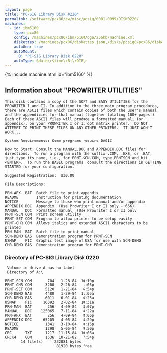 ```yaml
---
layout: page
title: "PC-SIG Library Disk #220"
permalink: /software/pcx86/sw/misc/pcsig/0001-0999/DISK0220/
machines:
  - id: ibm5160
    type: pcx86
    config: /machines/pcx86/ibm/5160/cga/256kb/machine.xml
    diskettes: /machines/pcx86/diskettes.json,/disks/pcsig0/pcx86/diskettes.json
    autoGen: true
    autoMount:
      B: "PC-SIG Library Disk 0220"
    autoType: $date\r$time\rB:\rDIR\r
---
```


{% include machine.html id="ibm5160" %}

## Information about "PROWRITER UTILITIES"

    This disk contains a copy of the SOFT and EASY UTILITIES for the
    PROWRITER I and II. In addition to the three main program procedures,
    there are ASCII files which contain copies of both the user's manual
    and the appendicies for that manual (together totaling 100+ pages!)
    Each of these ASCII files will produce a formatted manual, (or
    appendix), on your PROWRITER I or II dot matrix printer.  DO NOT
    ATTEMPT TO PRINT THESE FILES ON ANY OTHER PRINTERS.  IT JUST WON'T
    WORK...
    
    System Requirements: Some programs require BASIC
    
    How to Start: Consult the MANUAL.DOC and APPENDIX.DOC files for
    directions.  To run a program with the suffix .COM, .EXE, or .BAT,
    just type its name, i.e., for PRNT-SCN.COM, type PRNTSCN and hit
    <ENTER>.  To run the BASIC programs, consult the directions in GETTING
    STARTED for your configuration.
    
    Suggested Registration:  $30.00
    
    File Descriptions:
    
    PRN-APX  BAT  Batch file to print appendix
    README        Instruction for printing documentation
    NOTICE        Message to those who print manual and/or appendix
    APPENDIX DOC  Appendix  (Use Prowriter I or II only - 65K)
    MANUAL   DOC  Formatted manual  (Use Prowriter I or II only
    PRNT-SCN COM  Print screen utility
    PRNT-SET COM  Program to allow printer to be setup easily
    PRNT-CHR COM  Allows italics and extended ASCII characters to be printed
    PRN-MAN  BAT  Batch file to print manual
    SCN-DEMO BAS  Demonstration program for PRNT-SCN
    USMAP    PIC  Graphic test image of USA for use with SCN-DEMO
    CHR-DEMO BAS  Demonstration program for PRNT-CHR

### Directory of PC-SIG Library Disk 0220

     Volume in drive A has no label
     Directory of A:\

    PRNT-SCN COM       704   1-28-84  10:10p
    PRNT-CHR COM      3200   2-26-84   1:05p
    PRNT-SET COM      5120   1-21-84   6:54p
    SCN-DEMO BAS      4480   1-29-84  11:05a
    CHR-DEMO BAS      6011   6-01-84   6:23a
    USMAP    PIC     16392   2-02-84  10:31a
    PRN-MAN  BAT       256   4-09-84   8:07p
    MANUAL   DOC    125065   7-11-84   8:22a
    PRN-APX  BAT       256   4-09-84   8:06p
    APPENDIX DOC     65205   4-05-84   4:29p
    NOTICE            1341   3-10-84   8:15p
    README            1298   5-05-84   9:50p
    CRC      TXT      1217  11-15-84  10:06a
    CRCK4    COM      1536  10-21-82   7:54p
           14 file(s)     232081 bytes
                           81920 bytes free

